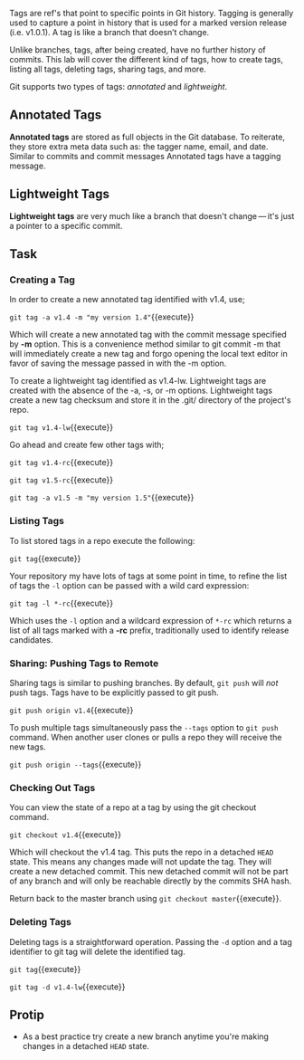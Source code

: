 Tags are ref's that point to specific points in Git history. Tagging is generally used to capture a point in history 
that is used for a marked version release (i.e. v1.0.1). A tag is like a branch that doesn’t change.

Unlike branches, tags, after being created, have no further history of commits. This lab will cover the different 
kind of tags, how to create tags, listing all tags, deleting tags, sharing tags, and more.

Git supports two types of tags: _annotated_ and _lightweight_.

## Annotated Tags

**Annotated tags** are stored as full objects in the Git database. To reiterate, they store extra meta data such as: the tagger name, email, and date. Similar to commits and commit messages Annotated tags have a tagging message.

## Lightweight Tags

**Lightweight tags** are very much like a branch that doesn't change — it's just a pointer to a specific commit.

## Task

### Creating a Tag

In order to create a new annotated tag identified with v1.4, use;

```git tag -a v1.4 -m "my version 1.4"```{{execute}}

Which will create a new annotated tag with the commit message specified by **-m** option. This is a convenience method similar to git commit -m that will immediately create a new tag and forgo opening the local text editor in favor of saving the message passed in with the -m option.

To create a lightweight tag identified as v1.4-lw. Lightweight tags are created with the absence of the -a, -s, or -m options. Lightweight tags create a new tag checksum and store it in the .git/ directory of the project's repo.

```git tag v1.4-lw```{{execute}}

Go ahead and create few other tags with;

```git tag v1.4-rc```{{execute}}

```git tag v1.5-rc```{{execute}}

```git tag -a v1.5 -m "my version 1.5"```{{execute}}

### Listing Tags

To list stored tags in a repo execute the following:

```git tag```{{execute}}

Your repository my have lots of tags at some point in time, to refine the list of tags the `-l` option can be passed with a wild card expression:

```git tag -l *-rc```{{execute}}

Which uses the `-l` option and a wildcard expression of `*-rc` which returns a list of all tags marked with a **-rc** prefix, traditionally used to identify release candidates.

### Sharing: Pushing Tags to Remote

Sharing tags is similar to pushing branches. By default, `git push` will _not_ push tags. Tags have to be explicitly passed to git push.

```git push origin v1.4```{{execute}}

To push multiple tags simultaneously pass the `--tags` option to `git push` command. When another user clones or pulls a repo they will receive the new tags.

```git push origin --tags```{{execute}}

### Checking Out Tags

You can view the state of a repo at a tag by using the git checkout command.

```git checkout v1.4```{{execute}}

Which will checkout the v1.4 tag. This puts the repo in a detached `HEAD` state. This means any changes made will not update the tag. They will create a new detached commit. This new detached commit will not be part of any branch and will only be reachable directly by the commits SHA hash.

Return back to the master branch using ```git checkout master```{{execute}}.

### Deleting Tags

Deleting tags is a straightforward operation. Passing the `-d` option and a tag identifier to git tag will delete the identified tag.

```git tag```{{execute}}

```git tag -d v1.4-lw```{{execute}}

## Protip

* As a best practice try create a new branch anytime you're making changes in a detached `HEAD` state.